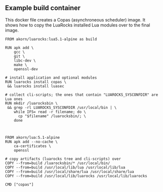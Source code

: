 ## Example build container

This docker file creates a Copas (asynchroneous scheduler) image. It shows how
to copy the LuaRocks installed Lua modules over to the final image.

```docker
FROM akorn/luarocks:lua5.1-alpine as build

RUN apk add \
    gcc \
    git \
    libc-dev \
    make \
    openssl-dev

# install application and optional modules
RUN luarocks install copas \
 && luarocks install luasec

# collect cli-scripts; the ones that contain "LUAROCKS_SYSCONFDIR" are Lua ones
RUN mkdir /luarocksbin \
 && grep -rl LUAROCKS_SYSCONFDIR /usr/local/bin | \
    while IFS= read -r filename; do \
      cp "$filename" /luarocksbin/; \
    done



FROM akorn/lua:5.1-alpine
RUN apk add --no-cache \
    ca-certificates \
    openssl

# copy artifacts (luarocks tree and cli-scripts) over
COPY --from=build /luarocksbin/* /usr/local/bin/
COPY --from=build /usr/local/lib/lua /usr/local/lib/lua
COPY --from=build /usr/local/share/lua /usr/local/share/lua
COPY --from=build /usr/local/lib/luarocks /usr/local/lib/luarocks

CMD ["copas"]
```
